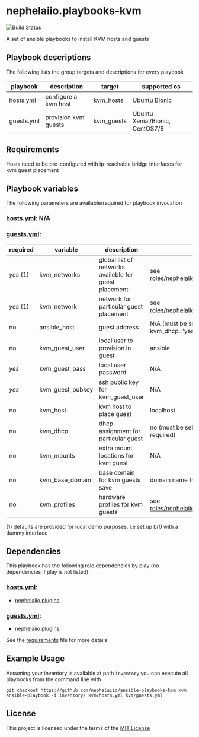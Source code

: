 # nephelaiio.playbooks-kvm

[![Build Status](https://travis-ci.org/nephelaiio/ansible-playbooks-kvm.svg?branch=master)](https://travis-ci.org/nephelaiio/ansible-playbooks-kvm)

A set of ansible playbooks to install KVM hosts and guests

## Playbook descriptions

The following lists the group targets and descriptions for every playbook

| playbook   | description          | target     | supported os                    |
| ---        | ---                  | ---        | ---                             |
| hosts.yml  | configure a kvm host | kvm_hosts  | Ubuntu Bionic                   |
| guests.yml | provision kvm guests | kvm_guests | Ubuntu Xenial/Bionic, CentOS7/8 |

## Requirements

Hosts need to be pre-configured with ip-reachable bridge interfaces for kvm guest placement

## Playbook variables

The following parameters are available/required for playbook invocation

### [hosts.yml](hosts.yml): N/A

### [guests.yml](guests.yml):

| required  | variable         | description                                           | default                                                                                          |
| ---       | ---              | ---                                                   | ---                                                                                              |
| *yes* (1) | kvm_networks     | global list of networks availeble for guest placement | see [roles/nephelaiio.kvm_guest/defaults/main.yml](roles/nephelaiio.kvm_guest/defaults/main.yml) |
| *yes* (1) | kvm_network      | network for particular guest placement                | see [roles/nephelaiio.kvm_guest/defaults/main.yml](roles/nephelaiio.kvm_guest/defaults/main.yml) |
| no        | ansible_host     | guest address                                         | N/A (must be set to static ip or kvm_dhcp='yes' is required)                                     |
| no        | kvm_guest_user   | local user to provision in guest                      | ansible                                                                                          |
| *yes*     | kvm_guest_pass   | local user password                                   | N/A                                                                                              |
| *yes*     | kvm_guest_pubkey | ssh public key for kvm_guest_user                     | N/A                                                                                              |
| no        | kvm_host         | kvm host to place guest                               | localhost                                                                                        |
| no        | kvm_dhcp         | dhcp assignment for particular guest                  | no (must be set to true or ansible_host=<static ip> is required)                                 |
| no        | kvm_mounts       | extra mount locations for kvm guest                   | N/A                                                                                              |
| no        | kvm_base_domain  | base domain for kvm guests save                       | domain name from `inventory_hostname`                                                            |
| no        | kvm_profiles     | hardware profiles for kvm guests                      | see [roles/nephelaiio.kvm_guest/defaults/main.yml](roles/nephelaiio.kvm_guest/defaults/main.yml) |

(1) defaults are provided for local demo purposes. I.e set up br0 with a dummy interface

## Dependencies

This playbook has the following role dependencies by play (no dependencies if play is not listed):

### [hosts.yml](hosts.yml):
* [nephelaiio.plugins](https://galaxy.ansible.com/nephelaiio/plugins)

### [guests.yml](guests.yml):
* [nephelaiio.plugins](https://galaxy.ansible.com/nephelaiio/plugins)

See the [requirements](roles/requirements.yml) file for more details

## Example Usage

Assuming your inventory is available at path ``inventory`` you can execute all playbooks from the command line with

```
git checkout https://github.com/nephelaiio/ansible-playbooks-kvm kvm
ansible-playbook -i inventory/ kvm/hosts.yml kvm/guests.yml
```

## License

This project is licensed under the terms of the [MIT License](/LICENSE)
